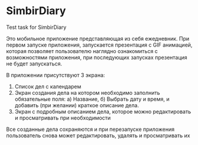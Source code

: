 # SimbirDiary
Test task for SimbirDiary

Это мобильное приложение представляющая из себя ежедневник.
При первом запуске приложения, запускается презентация c GIF анимацией, которая позволяет пользователю наглядно ознакомиться с возможностями приложения, 
при последующих запусках презентация не будет запускаться.

В приложении присутствуют 3 экрана:
 1. Список дел с календарем
 2. Экран создания дела на котором необходимо заполнить обязательные поля:
    а) Название, 
    б) Выбрать дату и время, 
 и добавить (при желании) краткое описание дела.
 3. Экран с подробным описанием дела, которое можно редактировать и просматривать при необходимости

Все созданные дела сохраняются и при перезапуске приложения пользователь снова может редактировать, удалять и просматривать их
